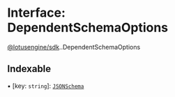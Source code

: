 # Interface: DependentSchemaOptions

[@lotusengine/sdk](../wiki/@lotusengine.sdk).[<internal>](../wiki/@lotusengine.sdk.%3Cinternal%3E).DependentSchemaOptions

## Indexable

▪ [key: `string`]: [`JSONSchema`](../wiki/@lotusengine.sdk.%3Cinternal%3E#jsonschema)
